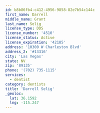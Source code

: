 ```yaml
---
id: b8b86fb4-c412-4956-9858-82e7b54c144c
first_name: Darrell
middle_name: Grant
last_name: Selig
license_type: DDS
license_number: '4510'
license_status: Active
license_expiration: '42185'
address: '10300 W Charleston Blvd'
address_2: '#13316'
city: 'Las Vegas'
state: NV
zip: '89135'
phone: '(702) 735-1115'
services:
  - dentist
category: dentists
title: 'Darrell Selig'
_geoloc:
  lat: 36.1592
  lng: -115.247
---
```

